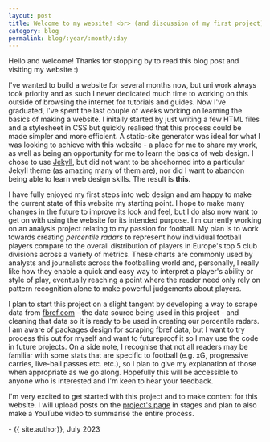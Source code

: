 ```yaml
---
layout: post
title: Welcome to my website! <br> (and discussion of my first project)
category: blog
permalink: blog/:year/:month/:day
---
```


Hello and welcome! Thanks for stopping by to read this blog post and visiting my website :)

I've wanted to build a website for several months now, but uni work always took priority and as such I never dedicated much time to working on this outside of browsing the internet for tutorials and guides. Now I've graduated, I've spent the last couple of weeks working on learning the basics of making a website. I initally started by just writing a few HTML files and a stylesheet in CSS  but quickly realised that this process could be made simpler and more efficient. A static-site generator was ideal for what I was looking to achieve with this website - a place for me to share my work, as well as being an opportunity for me to learn the basics of web design. I chose to use <a id="text-link" href="https://jekyllrb.com/">Jekyll<a/>, but did not want to be shoehorned into a particular Jekyll theme (as amazing many of them are), nor did I want to abandon being able to learn web design skills. The result is **this**. 

I have fully enjoyed my first steps into web design and am happy to make the current state of this website my starting point. I hope to make many changes in the future to improve its look and feel, but I do also now want to get on with using the website for its intended purpose. I'm currently working on an analysis project relating to my passion for football. My plan is to work towards creating *percentile radars* to represent how individual football players compare to the overall distribution of players in Europe's top 5 club divisions across a variety of metrics. These charts are commonly used by analysts and journalists across the footballing world and, personally, I really like how they enable a quick and easy way to interpret a player's ability or style of play, eventually reaching a point where the reader need only rely on pattern recognition alone to make powerful judgements about players.

I plan to start this project on a slight tangent by developing a way to scrape data from <a id="text-link" href="https://fbref.com/en/">fbref.com</a> - the data source being used in this project - and cleaning that data so it is ready to be used in creating our percentile radars. I am aware of packages design for scraping fbref data, but I want to try process this out for myself and want to futureproof it so I may use the code in future projects. On a side note, I recognise that not all readers may be familiar with some stats that are specific to football (e.g. xG, progressive carries, live-ball passes etc. etc.), so I plan to give my explanation of those when appropriate as we go along. Hopefully this will be accessible to anyone who is interested and I'm keen to hear your feedback.

I'm very excited to get started with this project and to make content for this website. I will upload posts on the <a id="otherpage-link" href="{{site.baseurl}}/projects/project1">project's page</a> in stages and plan to also make a YouTube video to summarise the entire process. 

\- {{ site.author}}, July 2023
